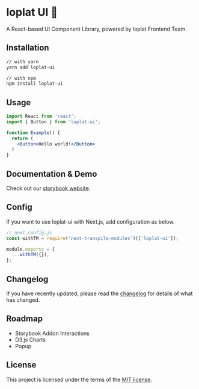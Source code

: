 # loplat UI 🚀

A React-based UI Component Library, powered by loplat Frontend Team.

## Installation
```sh
// with yarn
yarn add loplat-ui

// with npm
npm install loplat-ui
```

## Usage
```jsx
import React from 'react';
import { Button } from 'loplat-ui';

function Example() {
  return (
    <Button>Hello world!</Button>
  )
}
```

## Documentation & Demo
Check out our [storybook website](https://loplat-ui.web.app/).

## Config
If you want to use loplat-ui with Next.js, add configuration as below.
```js
// next.config.js
const withTM = require('next-transpile-modules')(['loplat-ui']);

module.exports = {
  ...withTM({}),
};
```

## Changelog
If you have recently updated, please read the [changelog](https://github.com/loplat/loplat-ui/blob/main/CHANGELOG.md) for details of what has changed.

## Roadmap
- Storybook Addon Interactions
- D3.js Charts
- Popup

## License
This project is licensed under the terms of the [MIT license](https://github.com/loplat/loplat-ui/blob/main/LICENSE).
